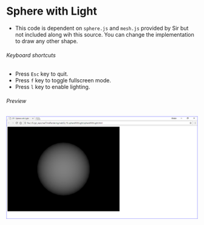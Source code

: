 # Sphere with Light

*   This code is dependent on `sphere.js` and `mesh.js` provided by Sir but not included along wih this source. You can change the implementation to draw any other shape.

###### Keyboard shortcuts

*   Press `Esc` key to quit.
*   Press `f` key to toggle fullscreen mode.
*   Press `l` key to enable lighting.

###### Preview

![sphereWithLight][sphere-with-light-image]

[//]: # "Image declaration"
[sphere-with-light-image]: ./preview/sphereWithLight.png "Sphere with Light"
